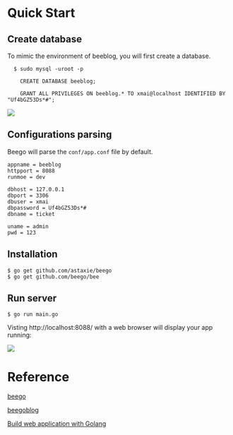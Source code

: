 # Quick Start

## Create database

To mimic the environment of beeblog, you will first create a database.

```shell
  $ sudo mysql -uroot -p
```

```mysql
    CREATE DATABASE beeblog;
```

```mysql
    GRANT ALL PRIVILEGES ON beeblog.* TO xmai@localhost IDENTIFIED BY "Uf4bGZ53Ds*#";
```


![](https://i.loli.net/2019/06/05/5cf792f847f7d37194.png)

## Configurations parsing

Beego will parse the `conf/app.conf` file by default.

```shell
appname = beeblog
httpport = 8088
runmoe = dev

dbhost = 127.0.0.1
dbport = 3306
dbuser = xmai
dbpassword = Uf4bGZ53Ds*#
dbname = ticket

uname = admin
pwd = 123
```

## Installation

```shell
$ go get github.com/astaxie/beego
$ go get github.com/beego/bee
```

## Run server

```shell
$ go run main.go
```

Visting http://localhost:8088/ with a web browser will display your app running:

![](https://i.loli.net/2019/06/14/5d0305e2e3c4e35887.png)

# Reference

[beego](https://beego.me)

[beegoblog](https://github.com/wyr6512/beegoblog)

[Build web application with Golang](https://legacy.gitbook.com/book/astaxie/build-web-application-with-golang/details)